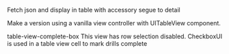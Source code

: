 Fetch json and display in table with accessory segue to detail

Make a version using a vanilla view controller with UITableView component.

table-view-complete-box
This view has row selection disabled. CheckboxUI is used in a table view
cell to mark drills complete
